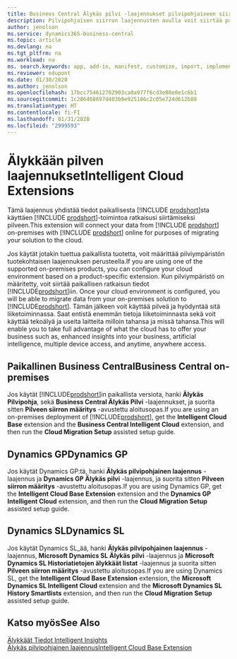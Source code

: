 ```yaml
---
title: Business Central Älykäs pilvi -laajennukset pilvipohjaiseen siirtoon | Microsoft-dokumentit
description: Pilvipohjaisen siirron laajennusten avulla voit siirtää paikallisen datan Business Central -verkkopalveluun. Nämä laajennukset siirtävät sisäiset tiedot pilveen, jotta voit käyttää Business Centralin tietoja verkossa aiemmin luotujen tietojesi kanssa.
author: jenolson
ms.service: dynamics365-business-central
ms.topic: article
ms.devlang: na
ms.tgt_pltfrm: na
ms.workload: na
ms. search.keywords: app, add-in, manifest, customize, import, implement
ms.reviewer: edupont
ms.date: 01/30/2020
ms.author: jenolson
ms.openlocfilehash: 17bcc754612782903ca0a977f6cd3e80e0e1c6b1
ms.sourcegitcommit: 1c286468697d403b9e925186c2c05e724d612b88
ms.translationtype: HT
ms.contentlocale: fi-FI
ms.lasthandoff: 01/31/2020
ms.locfileid: "2999593"
---
```

# <a name="intelligent-cloud-extensions"></a><span data-ttu-id="38cac-104">Älykkään pilven laajennukset</span><span class="sxs-lookup"><span data-stu-id="38cac-104">Intelligent Cloud Extensions</span></span>

<span data-ttu-id="38cac-105">Tämä laajennus yhdistää tiedot paikallisesta [!INCLUDE [prodshort](includes/prodshort.md)]sta käyttäen [!INCLUDE [prodshort](includes/prodshort.md)]-toimintoa ratkaisusi siirtämiseksi pilveen.</span><span class="sxs-lookup"><span data-stu-id="38cac-105">This extension will connect your data from [!INCLUDE [prodshort](includes/prodshort.md)] on-premises with [!INCLUDE [prodshort](includes/prodshort.md)] online for purposes of migrating your solution to the cloud.</span></span>  

<span data-ttu-id="38cac-106">Jos käytät jotakin tuettua paikallista tuotetta, voit määrittää pilviympäristön tuotekohtaisen laajennuksen perusteella.</span><span class="sxs-lookup"><span data-stu-id="38cac-106">If you are using one of the supported on-premises products, you can configure your cloud environment based on a product-specific extension.</span></span><span data-ttu-id="38cac-107"> Kun pilviympäristö on määritetty, voit siirtää paikallisen ratkaisun tiedot [!INCLUDE[prodshort](includes/prodshort.md)]iin.</span><span class="sxs-lookup"><span data-stu-id="38cac-107"> Once your cloud environment is configured, you will be able to migrate data from your on-premises solution to [!INCLUDE[prodshort](includes/prodshort.md)].</span></span> <span data-ttu-id="38cac-108">Tämän jälkeen voit käyttää pilveä ja hyödyntää sitä liiketoiminnassa. Saat entistä enemmän tietoja liiketoiminnasta sekä voit käyttää tekoälyä ja useita laitteita milloin tahansa ja missä tahansa.</span><span class="sxs-lookup"><span data-stu-id="38cac-108">This will enable you to take full advantage of what the cloud has to offer your business such as, enhanced insights into your business, artificial intelligence, multiple device access, and anytime, anywhere access.</span></span>  

## <a name="business-central-on-premises"></a><span data-ttu-id="38cac-109">Paikallinen Business Central</span><span class="sxs-lookup"><span data-stu-id="38cac-109">Business Central on-premises</span></span>
<span data-ttu-id="38cac-110">Jos käytät [!INCLUDE[prodshort](includes/prodshort.md)]in paikallista versiota, hanki **Älykäs Pilvipohja**, sekä **Business Central Älykäs Pilvi** -laajennukset, ja suorita sitten **Pilveen siirron määritys** -avustettu aloitusopas.</span><span class="sxs-lookup"><span data-stu-id="38cac-110">If you are using an on-premises deployment of [!INCLUDE[prodshort](includes/prodshort.md)], get the **Intelligent Cloud Base** extension and the **Business Central Intelligent Cloud** extension, and then run the **Cloud Migration Setup** assisted setup guide.</span></span>  

## <a name="dynamics-gp"></a><span data-ttu-id="38cac-111">Dynamics GP</span><span class="sxs-lookup"><span data-stu-id="38cac-111">Dynamics GP</span></span>
<span data-ttu-id="38cac-112">Jos käytät Dynamics GP:tä, hanki **Älykäs pilvipohjainen laajennus** -laajennus ja **Dynamics GP Älykäs pilvi** -laajennus, ja suorita sitten **Pilveen siirron määritys** -avustettu aloitusopas.</span><span class="sxs-lookup"><span data-stu-id="38cac-112">If you are using Dynamics GP,  get the **Intelligent Cloud Base Extension** extension and the **Dynamics GP Intelligent Cloud** extension, and then run the **Cloud Migration Setup** assisted setup guide.</span></span>  

## <a name="dynamics-sl"></a><span data-ttu-id="38cac-113">Dynamics SL</span><span class="sxs-lookup"><span data-stu-id="38cac-113">Dynamics SL</span></span>
<span data-ttu-id="38cac-114">Jos käytät Dynamics SL_ää, hanki **Älykäs pilvipohjainen laajennus** -laajennus, **Microsoft Dynamics SL Älykäs pilvi** -laajennus ja **Microsoft Dynamics SL Historiatietojen älykkäät listat** -laajennus ja suorita sitten **Pilveen siirron määritys** -avustettu aloitusopas.</span><span class="sxs-lookup"><span data-stu-id="38cac-114">If you are using Dynamics SL, get the **Intelligent Cloud Base Extension** extension, the **Microsoft Dynamics SL Intelligent Cloud** extension and the **Microsoft Dynamics SL History Smartlists** extension, and then run the **Cloud Migration Setup** assisted setup guide.</span></span>  

## <a name="see-also"></a><span data-ttu-id="38cac-115">Katso myös</span><span class="sxs-lookup"><span data-stu-id="38cac-115">See Also</span></span>

[<span data-ttu-id="38cac-116">Älykkäät Tiedot </span><span class="sxs-lookup"><span data-stu-id="38cac-116">Intelligent Insights</span></span>](about-intelligent-cloud.md)  
[<span data-ttu-id="38cac-117">Älykäs pilvipohjainen laajennus</span><span class="sxs-lookup"><span data-stu-id="38cac-117">Intelligent Cloud Base Extension</span></span>](ui-extensions-intelligent-cloud.md)  
